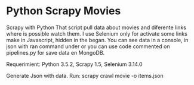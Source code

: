 # Python Scrapy Movies

Scrapy with Python
That script pull data about movies and diferente links where is possible watch them.
I use Selenium only for activate some links make in Javascript, hidden in the began.
You can see data in a console, in json with ran command under or you can use code commented on pipelines.py for save data en MongoDB.

Requerimient: Python 3.5.2, Scrapy 1.5, Selenium 3.14.0

Generate Json with data.
Run: scrapy crawl movie -o items.json


